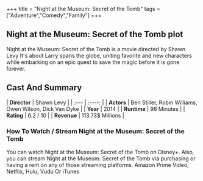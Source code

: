 +++
title = "Night at the Museum: Secret of the Tomb"
tags = ["Adventure","Comedy","Family"]
+++
## Night at the Museum: Secret of the Tomb plot
Night at the Museum: Secret of the Tomb is a movie directed by Shawn Levy It's about Larry spans the globe, uniting favorite and new characters while embarking on an epic quest to save the magic before it is gone forever.
## Cast And Summary
| **Director**      | Shawn Levy |
    | :---        |    :----:   |
    |  **Actors** | Ben Stiller, Robin Williams, Owen Wilson, Dick Van Dyke |
    | **Year**   | 2014    |
    |  **Runtime** | 98 Minutes |
    |  **Rating** | 6.2 / 10 | 
    |  **Revenue** | 113.73$ Millions |
### How To Watch / Stream Night at the Museum: Secret of the Tomb
You can watch Night at the Museum: Secret of the Tomb on Disney+.
Also, you can stream Night at the Museum: Secret of the Tomb via purchasing or having a rent on any of those streaming platforms.
Amazon Prime Video, Netflix, Hulu, Vudu Or iTunes